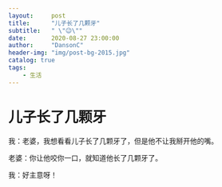 ```yaml
---
layout:     post
title:      "儿子长了几颗牙"
subtitle:   " \"😉\""
date:       2020-08-27 23:00:00
author:     "DansonC"
header-img: "img/post-bg-2015.jpg"
catalog: true
tags:
    - 生活
---
```




# 儿子长了几颗牙

我：老婆，我想看看儿子长了几颗牙了，但是他不让我掰开他的嘴。

老婆：你让他咬你一口，就知道他长了几颗牙了。

我：好主意呀！

